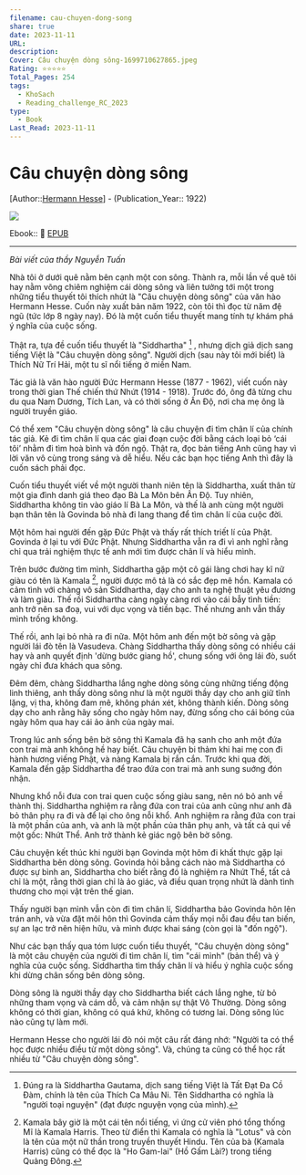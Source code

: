 ```yaml
---
filename: cau-chuyen-dong-song
share: true
date: 2023-11-11
URL: 
description: 
Cover: Câu chuyện dòng sông-1699710627865.jpeg
Rating: ⭐⭐⭐⭐⭐
Total_Pages: 254
tags:
  - KhoSach
  - Reading_challenge_RC_2023
type:
  - Book
Last_Read: 2023-11-11
---
```


# Câu chuyện dòng sông
[Author::[Hermann Hesse](Hermann%20Hesse.md)] - (Publication_Year:: 1922)

![](https://i.imgur.com/OBOCJfT.png)

Ebook:: 📘 [EPUB](https://onedrive.live.com/download?resid=E92BC60129512289%21170&authkey=!ANI7OD63zRkeG30)


---

*Bài viết của thầy Nguyễn Tuấn*

Nhà tôi ở dưới quê nằm bên cạnh một con sông. Thành ra, mỗi lần về quê tôi hay nằm võng chiêm nghiệm cái dòng sông và liên tưởng tới một trong những tiểu thuyết tôi thích nhứt là "Câu chuyện dòng sông" của văn hào Hermann Hesse. Cuốn này xuất bản năm 1922, còn tôi thì đọc từ năm đệ ngũ (tức lớp 8 ngày nay). Đó là một cuốn tiểu thuyết mang tính tự khám phá ý nghĩa của cuộc sống. 

Thật ra, tựa đề cuốn tiểu thuyết là "Siddhartha"  [^1] , nhưng dịch giả dịch sang tiếng Việt là "Câu chuyện dòng sông". Người dịch (sau này tôi mới biết) là Thích Nữ Trí Hải, một tu sĩ nổi tiếng ở miền Nam. 

Tác giả là văn hào người Đức Hermann Hesse (1877 - 1962), viết cuốn này trong thời gian Thế chiến thứ Nhứt (1914 - 1918). Trước đó, ông đã từng chu du qua Nam Dương, Tích Lan, và có thời sống ở Ấn Độ, nơi cha mẹ ông là người truyền giáo. 

Có thể xem "Câu chuyện dòng sông" là câu chuyện đi tìm chân lí của chính tác giả. Kẻ đi tìm chân lí qua các giai đoạn cuộc đời bằng cách loại bỏ ‘cái tôi’ nhằm đi tìm hoà bình và đốn ngộ. Thật ra, đọc bản tiếng Anh cũng hay vì lời văn vô cùng trong sáng và dễ hiểu. Nếu các bạn học tiếng Anh thì đây là cuốn sách phải đọc.

Cuốn tiểu thuyết viết về một người thanh niên tên là Siddhartha, xuất thân từ một gia đình danh giá theo đạo Bà La Môn bên Ấn Độ. Tuy nhiên, Siddhartha không tin vào giáo lí Bà La Môn, và thế là anh cùng một người bạn thân tên là Govinda bỏ nhà đi lang thang để tìm chân lí của cuộc đời. 

Một hôm hai người đến gặp Đức Phật và thấy rất thích triết lí của Phật. Govinda ở lại tu với Đức Phật. Nhưng Siddhartha vẫn ra đi vì anh nghĩ rằng chỉ qua trải nghiệm thực tế anh mới tìm được chân lí và hiểu mình.

Trên bước đường tìm mình, Siddhartha gặp một cô gái làng chơi hay kĩ nữ giàu có tên là Kamala [^2], người được mô tả là có sắc đẹp mê hồn. Kamala có cảm tình với chàng vô sản Siddhartha, dạy cho anh ta nghệ thuật yêu đương và làm giàu. Thế rồi Siddhartha càng ngày càng rơi vào cái bẫy tình tiền: anh trở nên sa đoạ, vui với dục vọng và tiền bạc. Thế nhưng anh vẫn thấy mình trống không. 

Thế rồi, anh lại bỏ nhà ra đi nữa. Một hôm anh đến một bờ sông và gặp người lái đò tên là Vasudeva. Chàng Siddhartha thấy dòng sông có nhiều cái hay và anh quyết định 'dừng bước giang hồ', chung sống với ông lái đò, suốt ngày chỉ đưa khách qua sông. 

Đêm đêm, chàng Siddhartha lắng nghe dòng sông cùng những tiếng động linh thiêng, anh thấy dòng sông như là một người thầy dạy cho anh giữ tĩnh lặng, vị tha, không đam mê, không phán xét, không thành kiến. Dòng sông dạy cho anh rằng hãy sống cho ngày hôm nay, đừng sống cho cái bóng của ngày hôm qua hay cái ảo ảnh của ngày mai. 

Trong lúc anh sống bên bờ sông thì Kamala đã hạ sanh cho anh một đứa con trai mà anh không hề hay biết. Câu chuyện bi thảm khi hai mẹ con đi hành hương viếng Phật, và nàng Kamala bị rắn cắn. Trước khi qua đời, Kamala đến gặp Siddhartha để trao đứa con trai mà anh sung suớng đón nhận. 

Nhưng khổ nỗi đưa con trai quen cuộc sống giàu sang, nên nó bỏ anh về thành thị. Siddhartha nghiệm ra rằng đứa con trai của anh cũng như anh đã bỏ thân phụ ra đi và để lại cho ông nỗi khổ. Anh nghiệm ra rằng đứa con trai là một phần của anh, và anh là một phần của thân phụ anh, và tất cả qui về một gốc: Nhứt Thể. Anh trở thành kẻ giác ngộ bên bờ sông. 

Câu chuyện kết thúc khi người bạn Govinda một hôm đi khất thực gặp lại Siddhartha bên dòng sông. Govinda hỏi bằng cách nào mà Siddhartha có được sự bình an, Siddhartha cho biết rằng đó là nghiệm ra Nhứt Thể, tất cả chỉ là một, rằng thời gian chỉ là ảo giác, và điều quan trọng nhứt là dành tình thương cho mọi vật trên thế gian. 

Thấy người bạn mình vẫn còn đi tìm chân lí, Siddhartha bảo Govinda hôn lên trán anh, và vừa đặt môi hôn thì Govinda cảm thấy mọi nỗi đau đều tan biến, sự an lạc trở nên hiện hữu, và mình được khai sáng (còn gọi là "đốn ngộ"). 

Như các bạn thấy qua tóm lược cuốn tiểu thuyết, "Câu chuyện dòng sông" là một câu chuyện của người đi tìm chân lí, tìm "cái mình" (bản thể) và ý nghĩa của cuộc sống. Siddhartha tìm thấy chân lí và hiểu ý nghĩa cuộc sống khi dừng chân sống bên dòng sông. 

Dòng sông là người thầy dạy cho Siddhartha biết cách lắng nghe, từ bỏ những tham vọng và cám dỗ, và cảm nhận sự thật Vô Thường. Dòng sông không có thời gian, không có quá khứ, không có tương lai. Dòng sông lúc nào cũng tự làm mới. 

Hermann Hesse cho người lái đò nói một câu rất đáng nhớ: "Người ta có thể học được nhiều điều từ một dòng sông". Và, chúng ta cũng có thể học rất nhiều từ "Câu chuyện dòng sông". 


[^1]: Đúng ra là Siddhartha Gautama, dịch sang tiếng Việt là Tất Đạt Đa Cồ Đàm, chính là tên của Thích Ca Mâu Ni. Tên Siddhartha có nghĩa là "người toại nguyện" (đạt được nguyện vọng của mình). 

[^2]: Kamala bây giờ là một cái tên nổi tiếng, vì ứng cử viên phó tổng thống Mĩ là Kamala Harris. Theo từ điển thì Kamala có nghĩa là "Lotus" và còn là tên của một nữ thần trong truyền thuyết Hindu. Tên của bà (Kamala Harris) cũng có thể đọc là "Ho Gam-lai" (Hồ Gấm Lài?) trong tiếng Quảng Đông.